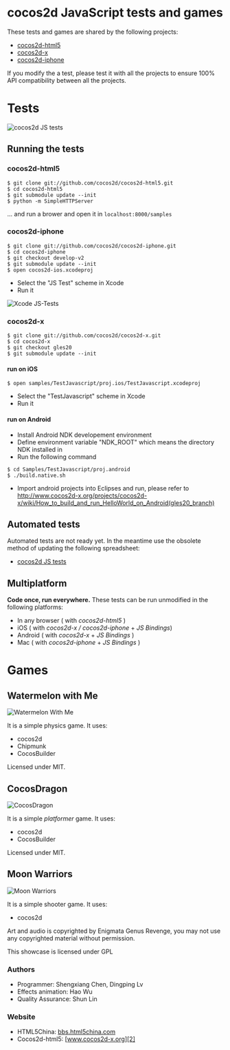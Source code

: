 # cocos2d JavaScript tests and games

These tests and games are shared by the following projects:

  - [cocos2d-html5](http://www.cocos2d-html5.org)
  - [cocos2d-x](http://www.cocos2d-x.org)
  - [cocos2d-iphone](http://www.cocos2d-iphone.org)

If you modify the a test, please test it with all the projects to ensure 100% API compatibility between all the projects.

# Tests #


![cocos2d JS tests](https://lh4.googleusercontent.com/-BKnI0dmMjn0/ULVSA8rPnYI/AAAAAAAAqWU/jy2cL6ZzuHA/s400/Screen%2520Shot%25202012-11-27%2520at%25203.48.56%2520PM.png)

## Running the tests ##

### cocos2d-html5 ###

```shell
$ git clone git://github.com/cocos2d/cocos2d-html5.git
$ cd cocos2d-html5
$ git submodule update --init
$ python -m SimpleHTTPServer
```
... and run a brower and open it in `localhost:8000/samples`

### cocos2d-iphone ###

```shell
$ git clone git://github.com/cocos2d/cocos2d-iphone.git
$ cd cocos2d-iphone
$ git checkout develop-v2
$ git submodule update --init
$ open cocos2d-ios.xcodeproj
```
- Select the "JS Test" scheme in Xcode
- Run it

![Xcode JS-Tests](https://lh4.googleusercontent.com/-qK1AiPbVggI/UIgeykWN1rI/AAAAAAAAqHA/hBegMW0VTkE/s800/Xcode_jstests.png)

### cocos2d-x ###

```shell
$ git clone git://github.com/cocos2d/cocos2d-x.git
$ cd cocos2d-x
$ git checkout gles20
$ git submodule update --init
```

#### run on iOS ####

```shell
$ open samples/TestJavascript/proj.ios/TestJavascript.xcodeproj
```
- Select the "TestJavascript" scheme in Xcode
- Run it

#### run on Android ####

- Install Android NDK developement environment
- Define environment variable "NDK_ROOT" which means the directory NDK installed in
- Run the following command

```shell
$ cd Samples/TestJavascript/proj.android
$ ./build.native.sh
```

- Import android projects into Eclipses and run, please refer to http://www.cocos2d-x.org/projects/cocos2d-x/wiki/How_to_build_and_run_HelloWorld_on_Android(gles20_branch)

## Automated tests ##

Automated tests are not ready yet.  In the meantime use the obsolete method of updating the following spreadsheet:

- [cocos2d JS tests](https://docs.google.com/spreadsheet/ccc?key=0AtMnlkzywt1zdHlZcVZQZlp6RHhZd0lHcGtleXV4aUE#gid=1)

## Multiplatform ##

__Code once, run everywhere.__
These tests can be run unmodified in the following platforms:

  - In any browser ( with _cocos2d-html5_ )
  - iOS ( with _cocos2d-x / cocos2d-iphone_ + _JS Bindings_)
  - Android ( with _cocos2d-x_ + _JS Bindings_ )
  - Mac ( with _cocos2d-iphone_ + _JS Bindings_ )

# Games

## Watermelon with Me ##

![Watermelon With Me](https://lh6.googleusercontent.com/-P4-hvCiDGP8/ULVSBBtYluI/AAAAAAAAqWY/wZv4vsFQw1M/s400/Screen%2520Shot%25202012-11-27%2520at%25203.49.36%2520PM.png)

It is a simple physics game. It uses:

  * cocos2d
  * Chipmunk
  * CocosBuilder

Licensed under MIT.
  
## CocosDragon ##

![CocosDragon](https://lh3.googleusercontent.com/-bu3ANISoS6Y/ULVSBhFXkfI/AAAAAAAAqWc/GFcDwB6iO04/s400/Screen%2520Shot%25202012-11-27%2520at%25203.49.52%2520PM.png)

It is a simple _platformer_ game. It uses:

  * cocos2d
  * CocosBuilder

Licensed under MIT.

## Moon Warriors ##

![Moon Warriors](https://lh5.googleusercontent.com/-Lov8RC1s5xc/ULVSBwWg8II/AAAAAAAAqWg/cwY_JRbYX8U/s400/Screen%2520Shot%25202012-11-27%2520at%25203.50.37%2520PM.png)

It is a simple shooter game. It uses:

 * cocos2d
 
Art and audio is copyrighted by Enigmata Genus Revenge, you may not use any copyrighted material without permission.

This showcase is licensed under GPL

### Authors ###

   * Programmer: Shengxiang Chen, Dingping Lv
   * Effects animation: Hao Wu
   * Quality Assurance:  Shun Lin

### Website ###

   * HTML5China: [bbs.html5china.com][1]
   * Cocos2d-html5: [www.cocos2d-x.org][2]

   [1]: http://bbs.html5china.com/forum-cocos2d_html5-1.html "HTML5China"
   [2]: http://www.cocos2d-x.org "Cocos2d-html5"
   [3]: http://www.cocos2d-x.org/MoonWarriors/index.html "MoonWarriors"


